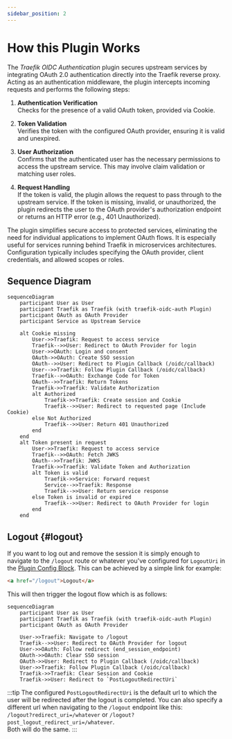 ```yaml
---
sidebar_position: 2
---
```


# How this Plugin Works

The *Traefik OIDC Authentication* plugin secures upstream services by integrating OAuth 2.0 authentication directly into the Traefik reverse proxy. Acting as an authentication middleware, the plugin intercepts incoming requests and performs the following steps:

1. **Authentication Verification**  
Checks for the presence of a valid OAuth token, provided via Cookie.

2. **Token Validation**  
Verifies the token with the configured OAuth provider, ensuring it is valid and unexpired.

3. **User Authorization**  
Confirms that the authenticated user has the necessary permissions to access the upstream service. This may involve claim validation or matching user roles.

4. **Request Handling**  
If the token is valid, the plugin allows the request to pass through to the upstream service.
If the token is missing, invalid, or unauthorized, the plugin redirects the user to the OAuth provider's authorization endpoint or returns an HTTP error (e.g., 401 Unauthorized).

The plugin simplifies secure access to protected services, eliminating the need for individual applications to implement OAuth flows. It is especially useful for services running behind Traefik in microservices architectures. Configuration typically includes specifying the OAuth provider, client credentials, and allowed scopes or roles.

## Sequence Diagram

```mermaid
sequenceDiagram
    participant User as User
    participant Traefik as Traefik (with traefik-oidc-auth Plugin)
    participant OAuth as OAuth Provider
    participant Service as Upstream Service

    alt Cookie missing
        User->>Traefik: Request to access service
        Traefik-->>User: Redirect to OAuth Provider for login
        User->>OAuth: Login and consent
        OAuth->>OAuth: Create SSO session
        OAuth-->>User: Redirect to Plugin Callback (/oidc/callback)
        User-->>Traefik: Follow Plugin Callback (/oidc/callback)
        Traefik-->>OAuth: Exchange Code for Token
        OAuth-->>Traefik: Return Tokens
        Traefik->>Traefik: Validate Authorization
        alt Authorized
            Traefik->>Traefik: Create session and Cookie
            Traefik-->>User: Redirect to requested page (Include Cookie)
        else Not Authorized
            Traefik-->>User: Return 401 Unauthorized
        end
    end
    alt Token present in request
        User->>Traefik: Request to access service
        Traefik-->>OAuth: Fetch JWKS
        OAuth-->>Traefik: JWKS
        Traefik->>Traefik: Validate Token and Authorization
        alt Token is valid
            Traefik->>Service: Forward request
            Service-->>Traefik: Response
            Traefik-->>User: Return service response
        else Token is invalid or expired
            Traefik-->>User: Redirect to OAuth Provider for login
        end
    end
```

## Logout {#logout}

If you want to log out and remove the session it is simply enough to navigate to the `/logout` route or whatever you've configured for `LogoutUri` in the [Plugin Config Block](./middleware-configuration.md#plugin-config-block).
This can be achieved by a simple link for example:

```html
<a href="/logout">Logout</a>
```
This will then trigger the logout flow which is as follows:

```mermaid
sequenceDiagram
    participant User as User
    participant Traefik as Traefik (with traefik-oidc-auth Plugin)
    participant OAuth as OAuth Provider

    User->>Traefik: Navigate to /logout
    Traefik-->>User: Redirect to OAuth Provider for logout
    User->>OAuth: Follow redirect (end_session_endpoint)
    OAuth->>OAuth: Clear SSO session
    OAuth->>User: Redirect to Plugin Callback (/oidc/callback)
    User->>Traefik: Follow Plugin Callback (/oidc/callback)
    Traefik->>Traefik: Clear Session and Cookie
    Traefik->>User: Redirect to `PostLogoutRedirectUri`
```

:::tip
The configured `PostLogoutRedirectUri` is the default url to which the user will be redirected after the logout is completed.
You can also specify a different url when navigating to the `/logout` endpoint like this:  
`/logout?redirect_uri=/whatever` or `/logout?post_logout_redirect_uri=/whatever`.  
Both will do the same.
:::

